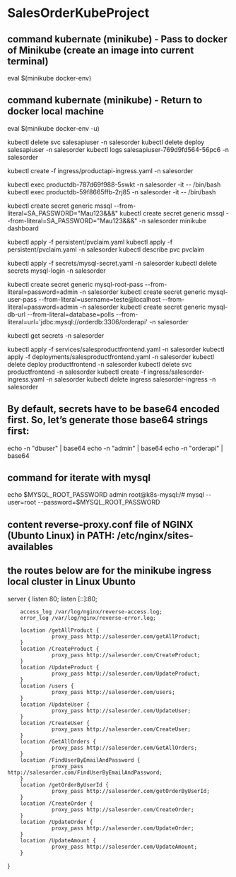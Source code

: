 # SalesOrderKubeProject

## command kubernate (minikube) - Pass to docker of Minikube (create an image into current terminal)
eval $(minikube docker-env)

## command kubernate (minikube) - Return to docker local machine
eval $(minikube docker-env -u)

kubectl delete svc salesapiuser -n salesorder
kubectl delete deploy salesapiuser -n salesorder
kubectl logs salesapiuser-769d9fd564-56pc6 -n salesorder

kubectl create -f ingress/productapi-ingress.yaml -n salesorder

kubectl exec productdb-787d69f988-5swkt  -n salesorder -it -- /bin/bash
kubectl exec productdb-59f8665ffb-2rj85  -n salesorder -it -- /bin/bash

kubectl create secret generic mssql --from-literal=SA_PASSWORD="Mau123&&&"
kubectl create secret generic mssql --from-literal=SA_PASSWORD="Mau123&&&" -n salesorder
minikube dashboard

kubectl apply -f persistent/pvclaim.yaml
kubectl apply -f persistent/pvclaim.yaml -n salesorder
kubectl describe pvc pvclaim

kubectl apply -f secrets/mysql-secret.yaml -n salesorder
kubectl delete secrets mysql-login -n salesorder

kubectl create secret generic mysql-root-pass --from-literal=password=admin -n salesorder
kubectl create secret generic mysql-user-pass --from-literal=username=teste@localhost --from-literal=password=admin -n salesorder
kubectl create secret generic mysql-db-url --from-literal=database=polls --from-literal=url='jdbc:mysql://orderdb:3306/orderapi' -n salesorder

kubectl get secrets -n salesorder



kubectl apply -f services/salesproductfrontend.yaml -n salesorder
kubectl apply -f deployments/salesproductfrontend.yaml -n salesorder
kubectl delete deploy productfrontend  -n salesorder
kubectl delete svc productfrontend  -n salesorder
kubectl create -f ingress/salesorder-ingress.yaml -n salesorder
kubectl delete ingress salesorder-ingress -n salesorder



## By default, secrets have to be base64 encoded first. So, let’s generate those base64 strings first:
echo -n "dbuser" | base64
echo -n "admin" | base64
echo -n "orderapi" | base64

## command for iterate with mysql  
echo $MYSQL_ROOT_PASSWORD
admin
root@k8s-mysql:/# mysql --user=root --password=$MYSQL_ROOT_PASSWORD



## content reverse-proxy.conf file of NGINX (Ubunto Linux) in PATH: /etc/nginx/sites-availables
## the routes below are for the minikube ingress local cluster in Linux Ubunto

server {
        listen 80;
        listen [::]:80;

        access_log /var/log/nginx/reverse-access.log;
        error_log /var/log/nginx/reverse-error.log;

        location /getAllProduct {
                  proxy_pass http://salesorder.com/getAllProduct;
        }
        location /CreateProduct {
                  proxy_pass http://salesorder.com/CreateProduct;
        }
        location /UpdateProduct {
                  proxy_pass http://salesorder.com/UpdateProduct;
        }
        location /users {
                  proxy_pass http://salesorder.com/users;
        }
        location /UpdateUser {
                  proxy_pass http://salesorder.com/UpdateUser;
        }
        location /CreateUser {
                  proxy_pass http://salesorder.com/CreateUser;
        }
        location /GetAllOrders {
                  proxy_pass http://salesorder.com/GetAllOrders;
        }
        location /FindUserByEmailAndPassword {
                  proxy_pass http://salesorder.com/FindUserByEmailAndPassword;
        }
        location /getOrderByUserId {
                  proxy_pass http://salesorder.com/getOrderByUserId;
        }
        location /CreateOrder {
                  proxy_pass http://salesorder.com/CreateOrder;
        }
        location /UpdateOrder {
                  proxy_pass http://salesorder.com/UpdateOrder;
        }
        location /UpdateAmount {
                  proxy_pass http://salesorder.com/UpdateAmount;
        }


}


